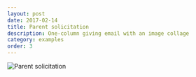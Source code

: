 ```yaml
---
layout: post
date: 2017-02-14
title: Parent solicitation
description: One-column giving email with an image collage
category: examples
order: 3
---
```


![Parent solicitation]({{site.image_path}}/{{page.category}}/parentsfund.jpg)
